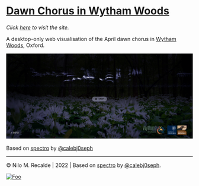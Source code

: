 # [Dawn Chorus in Wytham Woods](https://nilomr.github.io/dawnchorus)

*Click [here](https://nilomr.github.io/dawnchorus) to visit the site.*

A desktop-only web visualisation of the April dawn chorus in [Wytham Woods](https://www.wythamwoods.ox.ac.uk/home), Oxford.


![Screenshot of Spectro](/docs/screenshot.png?raw=true)

Based on [spectro](https://github.com/calebj0seph/spectro) by [@calebj0seph](https://github.com/calebj0seph)

***
© Nilo M. Recalde | 2022 | Based on [spectro](https://github.com/calebj0seph/spectro) by [@calebj0seph](https://github.com/calebj0seph). 

<a href="http://google.com.au/" rel="some text">![Foo](http://www.google.com.au/images/nav_logo7.png)</a>
